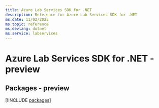 ```yaml
---
title: Azure Lab Services SDK for .NET
description: Reference for Azure Lab Services SDK for .NET
ms.date: 11/02/2023
ms.topic: reference
ms.devlang: dotnet
ms.service: labservices
---
```

# Azure Lab Services SDK for .NET - preview
## Packages - preview
[!INCLUDE [packages](lab-services-index.md)]